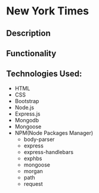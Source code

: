 # New York Times

## Description



## Functionality



## Technologies Used:
* HTML
* CSS
* Bootstrap 
* Node.js
* Express.js
* Mongodb 
* Mongoose
* NPM(Node Packages Manager)
	* body-parser
	* express
	* express-handlebars
	* exphbs
	* mongoose
	* morgan
	* path
	* request 
	

